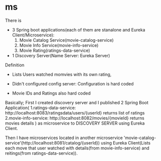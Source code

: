 # ms

There is 
  * 3 Spring boot applications(each of them are stanalone and Eureka Client/Microservice):
      1. Movie Catalog Service(movie-catalog-service)
      2. Movie Info Service(movie-info-service)
      3. Movie Rating(ratings-data-service)
  * 1 Discovery Server(Name Server: Eureka Server)


Definition

* Lists Users watched momvies with its own rating,

* Didn't configured config server: Configuration is hard coded

* Movie IDs and Ratings also hard coded

Basically;
First I created discovery server and I published 2 Spring Boot Application(
 1.ratings-data-service: http://localhost:8083/ratingsdata/users/{userId} returns list of ratings
 2.movie-info-service: http://localhost:8082/movies/{movieId} returns movies details
)
as microservice to DISCOVERY SERVER using Eureka Client.

 Then I have microservices located in another microservice 'movie-catalog-service'(http://localhost:8081/catalog/{userId}) using Eureka Client(Lists each move that user watched with details(from movie-info-service) and reitings(from ratings-data-service)).
 
  
 

  
  
  
